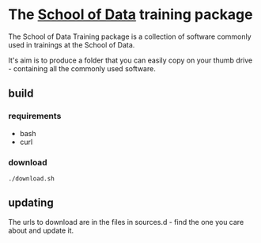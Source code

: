 # The [School of Data](http://schoolofdata.org) training package

The School of Data Training package is a collection of software commonly
used in trainings at the School of Data.

It's aim is to produce a folder that you can easily copy on your thumb
drive - containing all the commonly used software.

## build

### requirements

* bash
* curl

### download

```
./download.sh
```

## updating

The urls to download are in the files in sources.d - find the one you care
about and update it.


